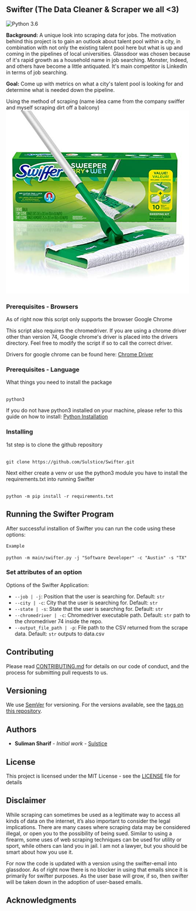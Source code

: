 
## Swifter (The Data Cleaner & Scraper we all <3)
![Python 3.6](https://img.shields.io/badge/python-3.6-blue.svg)


**Background:** A unique look into scraping data for jobs. The motivation behind this project is to gain 
an outlook about talent pool within a city, in combination with not only the existing talent pool here but what is up and coming in 
the pipelines of local universities. Glassdoor was chosen because of it's rapid growth as a household name in job searching. 
Monster, Indeed, and others have become a little antiquated. It's main competitor is LinkedIn in terms of job searching.


**Goal:** Come up with metrics on what a city's talent pool is looking for and determine what is needed down the pipeline. 

Using the method of scraping (name idea came from the company swiffer and myself scraping dirt off a balcony)    
![PMI IMAGE](./imgs/swifter.jpg)

### Prerequisites - Browsers

As of right now this script only supports the browser Google Chrome 

This script also requires the chromedriver. If you are using a chrome driver other than version 74, Google chrome's driver
is placed into the drivers directory. Feel free to modify the script if so to call the correct driver. 

Drivers for google chrome can be found here: [Chrome Driver](http://chromedriver.chromium.org/downloads)

### Prerequisites - Language

What things you need to install the package

```

python3

```

If you do not have python3 installed on your machine, please refer to this guide on how to install: [Python Installation](https://realpython.com/installing-python/)



### Installing

1st step is to clone the github repository  

```

git clone https://github.com/Sulstice/Swifter.git

```

Next either create a venv or use the python3 module you have to install the requirements.txt into running Swifter


```

python -m pip install -r requirements.txt

```


## Running the Swifter Program

After successful installion of Swifter you can run the code using these options:

```
Example

python -m main/swifter.py -j "Software Developer" -c "Austin" -s "TX"

```

### Set attributes of an option
Options of the Swifter Application:
- `--job | -j`: Position that the user is searching for. Default: `str`
- `--city | -c`: City that the user is searching for. Default: `str`
- `--state | -s`: State that the user is searching for. Default: `str`
- `--chromedriver | -c`: Chromedriver executable path. Default: `str` path to the chromedriver 74 inside the repo. 
- `--output_file_path | -p`: File path to the CSV returned from the scrape data. Default: `str` outputs to data.csv

## Contributing

Please read [CONTRIBUTING.md](https://gist.github.com/PurpleBooth/b24679402957c63ec426) for details on our code of conduct, and the process for submitting pull requests to us.

## Versioning

We use [SemVer](http://semver.org/) for versioning. For the versions available, see the [tags on this repository](https://github.com/your/project/tags). 

## Authors

* **Suliman Sharif** - *Initial work* - [Sulstice](https://github.com/Sulstice)

## License

This project is licensed under the MIT License - see the [LICENSE](LICENSE) file for details

## Disclaimer

While scraping can sometimes be used as a legitimate way to access all kinds of data on the internet, it’s also important to consider the legal implications. 
There are many cases where scraping data may be considered illegal, or open you to the possibility of being sued. 
Similar to using a firearm, some uses of web scraping techniques can be used for utility or sport, while others can land you in jail. 
I am not a lawyer, but you should be smart about how you use it.

For now the code is updated with a version using the swifter-email into glassdoor. 
As of right now there is no blocker in using that emails since it is primarily for swifter purposes. As the user base will 
grow, if so, then swifter will be taken down in the adoption of user-based emails. 

## Acknowledgments


